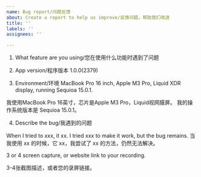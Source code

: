 ```yaml
---
name: Bug report/问题反馈
about: Create a report to help us improve/反馈问题，帮助我们改进
title: ''
labels: ''
assignees: ''

---
```


1. What feature are you using/您在使用什么功能时遇到了问题


2. App version/程序版本
1.0.0(2379)

3. Environment/环境
MacBook Pro 16 inch, Apple M3 Pro, Liquid XDR display, running Sequioa 15.0.1.

我使用MacBook Pro 16英寸，芯片是Apple M3 Pro，Liquid视网膜屏。
我的操作系统版本是 Sequioa 15.0.1。

4. Describe the bug/我遇到的问题

When I tried to xxx, it xx. I tried xxx to make it work, but the bug remains.
当我使用 xx 的时候，它 xx，我尝试了 xx 的方法，仍然无法解决。

3 or 4 screen capture, or website link to your recording.

3-4张截图描述，或者您的录屏链接。
